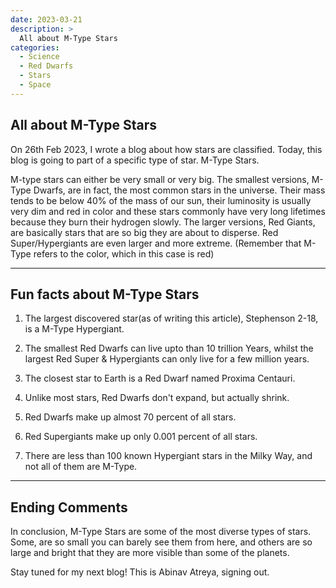 ```yaml
---
date: 2023-03-21
description: >
  All about M-Type Stars
categories:
  - Science
  - Red Dwarfs
  - Stars
  - Space
---
```


## All about M-Type Stars
On 26th Feb 2023, I wrote a blog about how stars are classified.  Today, this blog is going to part of a specific type of star.  M-Type Stars.

M-type stars can either be very small or very big.  The smallest versions, M-Type Dwarfs, are in fact, the most common stars in the universe. Their mass tends to be below 40% of the mass of our sun, their luminosity is usually very dim and red in color and these stars commonly have very long lifetimes because they burn their hydrogen slowly.  The larger versions, Red Giants, are basically stars that are so big they are about to disperse.  Red Super/Hypergiants are even larger and more extreme. (Remember that M-Type refers to the color, which in this case is red)
 



<!-- more -->

---

## Fun facts about M-Type Stars


1. The largest discovered star(as of writing this article), Stephenson 2-18, is a M-Type Hypergiant.

2. The smallest Red Dwarfs can live upto than 10 trillion Years, whilst the largest Red Super & Hypergiants can only live for a few million years.

3. The closest star to Earth is a Red Dwarf named Proxima Centauri.

4. Unlike most stars, Red Dwarfs don't expand, but actually shrink.

5. Red Dwarfs make up almost 70 percent of all stars.

6. Red Supergiants make up only 0.001 percent of all stars.

7. There are less than 100 known Hypergiant stars in the Milky Way, and not all of them are M-Type.



---
## Ending Comments

In conclusion, M-Type Stars are some of the most diverse types of stars.  Some, are so small you can barely see them from here, and others are so large and bright that they are more visible than some of the planets.  

Stay tuned for my next blog!  This is Abinav Atreya, signing out.